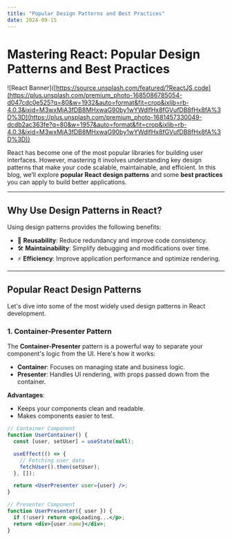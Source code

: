```yaml
---
title: "Popular Design Patterns and Best Practices"
date: 2024-09-15
---
```


# Mastering React: Popular Design Patterns and Best Practices

![React Banner]([https://source.unsplash.com/featured/?ReactJS,code](https://plus.unsplash.com/premium_photo-1685086785054-d047cdc0e525?q=80&w=1932&auto=format&fit=crop&ixlib=rb-4.0.3&ixid=M3wxMjA3fDB8MHxwaG90by1wYWdlfHx8fGVufDB8fHx8fA%3D%3D](https://plus.unsplash.com/premium_photo-1681457330049-dcdb2ac363fe?q=80&w=1957&auto=format&fit=crop&ixlib=rb-4.0.3&ixid=M3wxMjA3fDB8MHxwaG90by1wYWdlfHx8fGVufDB8fHx8fA%3D%3D))

React has become one of the most popular libraries for building user interfaces. However, mastering it involves understanding key design patterns that make your code scalable, maintainable, and efficient. In this blog, we’ll explore **popular React design patterns** and some **best practices** you can apply to build better applications.

---

## Why Use Design Patterns in React?

Using design patterns provides the following benefits:

- 🔄 **Reusability**: Reduce redundancy and improve code consistency.
- 🛠 **Maintainability**: Simplify debugging and modifications over time.
- ⚡ **Efficiency**: Improve application performance and optimize rendering.

---

## Popular React Design Patterns

Let's dive into some of the most widely used design patterns in React development.

### 1. Container-Presenter Pattern

The **Container-Presenter** pattern is a powerful way to separate your component's logic from the UI. Here's how it works:

- **Container**: Focuses on managing state and business logic.
- **Presenter**: Handles UI rendering, with props passed down from the container.

**Advantages**:
- Keeps your components clean and readable.
- Makes components easier to test.

```jsx
// Container Component
function UserContainer() {
  const [user, setUser] = useState(null);

  useEffect(() => {
    // Fetching user data
    fetchUser().then(setUser);
  }, []);

  return <UserPresenter user={user} />;
}

// Presenter Component
function UserPresenter({ user }) {
  if (!user) return <p>Loading...</p>;
  return <div>{user.name}</div>;
}
